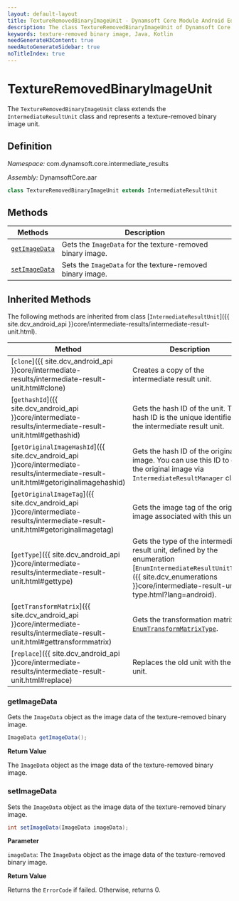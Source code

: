 ```yaml
---
layout: default-layout
title: TextureRemovedBinaryImageUnit - Dynamsoft Core Module Android Edition API Reference
description: The class TextureRemovedBinaryImageUnit of Dynamsoft Core Module represents a unit that contains a texture-removed binary image.
keywords: texture-removed binary image, Java, Kotlin
needGenerateH3Content: true
needAutoGenerateSidebar: true
noTitleIndex: true
---
```


# TextureRemovedBinaryImageUnit

The `TextureRemovedBinaryImageUnit` class extends the `IntermediateResultUnit` class and represents a texture-removed binary image unit.

## Definition

*Namespace:* com.dynamsoft.core.intermediate_results

*Assembly:* DynamsoftCore.aar

```java
class TextureRemovedBinaryImageUnit extends IntermediateResultUnit
```

## Methods

| Methods | Description |
| ------- | ----------- |
| [`getImageData`](#getimagedata) | Gets the `ImageData` for the texture-removed binary image. |
| [`setImageData`](#setimagedata) | Sets the `ImageData` for the texture-removed binary image. |

## Inherited Methods

The following methods are inherited from class [`IntermediateResultUnit`]({{ site.dcv_android_api }}core/intermediate-results/intermediate-result-unit.html).

| Method | Description |
|------- |-------------|
| [`clone`]({{ site.dcv_android_api }}core/intermediate-results/intermediate-result-unit.html#clone) | Creates a copy of the intermediate result unit. |
| [`gethashId`]({{ site.dcv_android_api }}core/intermediate-results/intermediate-result-unit.html#gethashid) | Gets the hash ID of the unit. The hash ID is the unique identifier for the intermediate result unit. |
| [`getOriginalImageHashId`]({{ site.dcv_android_api }}core/intermediate-results/intermediate-result-unit.html#getoriginalimagehashid) | Gets the hash ID of the original image. You can use this ID to get the original image via `IntermediateResultManager` class. |
| [`getOriginalImageTag`]({{ site.dcv_android_api }}core/intermediate-results/intermediate-result-unit.html#getoriginalimagetag) | Gets the image tag of the original image associated with this unit. |
| [`getType`]({{ site.dcv_android_api }}core/intermediate-results/intermediate-result-unit.html#gettype) | Gets the type of the intermediate result unit, defined by the enumeration [`EnumIntermediateResultUnitType`]({{ site.dcv_enumerations }}core/intermediate-result-unit-type.html?lang=android). |
| [`getTransformMatrix`]({{ site.dcv_android_api }}core/intermediate-results/intermediate-result-unit.html#gettransformmatrix) | Gets the transformation matrix via [`EnumTransformMatrixType`]({{site.dcv_enumerations}}/core/transform-matrix-type.html). |
| [`replace`]({{ site.dcv_android_api }}core/intermediate-results/intermediate-result-unit.html#replace) | Replaces the old unit with the new unit. |

### getImageData

Gets the `ImageData` object as the image data of the texture-removed binary image.

```java
ImageData getImageData();
```

**Return Value**

The `ImageData` object as the image data of the texture-removed binary  image.

### setImageData

Sets the `ImageData` object as the image data of the texture-removed binary image.

```java
int setImageData(ImageData imageData);
```

**Parameter**

`imageData`: The `ImageData` object as the image data of the texture-removed binary image.

**Return Value**

Returns the `ErrorCode` if failed. Otherwise, returns 0.
